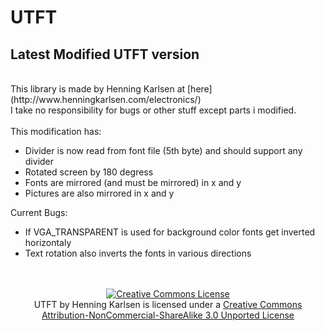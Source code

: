 UTFT
====

Latest Modified UTFT version
----------------------------
<br />
This library is made by Henning Karlsen at [here](http://www.henningkarlsen.com/electronics/)<br />
I take no responsibility for bugs or other stuff except parts i modified.<br />
<br />
This modification has:
<ul>
<li>Divider is now read from font file (5th byte) and should support any divider</li>
<li>Rotated screen by 180 degress</li>
<li>Fonts are mirrored (and must be mirrored) in x and y</li>
<li>Pictures are also mirrored in x and y</li>
</ul>
Current Bugs:
<ul>
<li>If VGA_TRANSPARENT is used for background color fonts get inverted horizontaly</li>
<li>Text rotation also inverts the fonts in various directions</li>
</ul>
<br />
<br />
<center><a rel="license" href="http://creativecommons.org/licenses/by-nc-sa/3.0/deed.en_US"><img alt="Creative Commons License" style="border-width:0" src="http://i.creativecommons.org/l/by-nc-sa/3.0/88x31.png" /></a><br /><span xmlns:dct="http://purl.org/dc/terms/" property="dct:title">UTFT</span> by <span xmlns:cc="http://creativecommons.org/ns#" property="cc:attributionName">Henning Karlsen</span> is licensed under a <a rel="license" href="http://creativecommons.org/licenses/by-nc-sa/3.0/deed.en_US">Creative Commons Attribution-NonCommercial-ShareAlike 3.0 Unported License</a></center>
